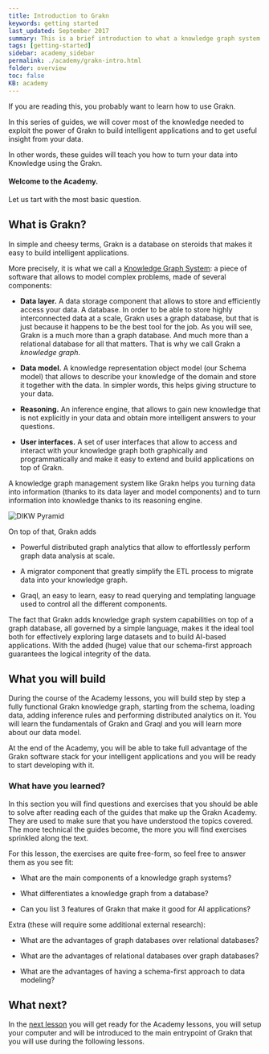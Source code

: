 ```yaml
---
title: Introduction to Grakn
keywords: getting started
last_updated: September 2017
summary: This is a brief introduction to what a knowledge graph system is, what is Grakn and the broad topics that will be covered into the Grakn Academy.
tags: [getting-started]
sidebar: academy_sidebar
permalink: ./academy/grakn-intro.html
folder: overview
toc: false
KB: academy
---
```


If you are reading this, you probably want to learn how to use Grakn.

In this series of guides, we will cover most of the knowledge needed to exploit the power of Grakn to build intelligent applications and to get useful insight from your data.

In other words, these guides will teach you how to turn your data into Knowledge using the Grakn.

#### Welcome to the Academy.


Let us tart with the most basic question.

## What is Grakn?

In simple and cheesy terms, Grakn is a database on steroids that makes it easy to build intelligent applications.

More precisely, it is what we call a [Knowledge Graph System](https://en.wikipedia.org/wiki/Knowledge-based_systems): a piece of software that allows to model complex problems, made of several components:

  * __Data layer.__ A data storage component that allows to store and efficiently access your data. A database. In order to be able to store highly interconnected data at a scale, Grakn uses a graph database, but that is just because it happens to be the best tool for the job. As you will see, Grakn is a much more than a graph database. And much more than a relational database for all that matters. That is why we call Grakn a _knowledge graph_.

  * __Data model.__ A knowledge representation object model (our Schema model) that allows to describe your knowledge of the domain and store it together with the data. In simpler words, this helps giving structure to your data.

  * __Reasoning.__ An inference engine, that allows to gain new knowledge that is not explicitly in your data and obtain more intelligent answers to your questions.

  * __User interfaces.__ A set of user interfaces that allow to access and interact with your knowledge graph both graphically and programmatically and make it easy to extend and build applications on top of Grakn.

A knowledge graph management system like Grakn helps you turning data into information (thanks to its data layer and model components) and to turn information into knowledge thanks to its reasoning engine.

  ![DIKW Pyramid](/images/academy/1-welcome/DIKW.svg)

On top of that, Grakn adds

  * Powerful distributed graph analytics that allow to effortlessly perform graph data analysis at scale.

  * A migrator component that greatly simplify the ETL process to migrate data into your knowledge graph.

  * Graql, an easy to learn, easy to read querying and templating language used to control all the different components.

The fact that Grakn adds knowledge graph system capabilities on top of a graph database, all governed by a simple language, makes it the ideal tool both for effectively exploring large datasets and to build AI-based applications. With the added (huge) value that our schema-first approach guarantees the logical integrity of the data.

## What you will build

During the course of the Academy lessons, you will build step by step a fully functional Grakn knowledge graph, starting from the schema, loading data, adding inference rules and performing distributed analytics on it. You will learn the fundamentals of Grakn and Graql and you will learn more about our data model.

At the end of the Academy, you will be able to take full advantage of the Grakn software stack for your intelligent applications and you will be ready to start developing with it.

### What have you learned?
In this section you will find questions and exercises that you should be able to solve after reading each of the guides that make up the Grakn Academy. They are used to make sure that you have understood the topics covered. The more technical the guides become, the more you will find exercises sprinkled along the text.

For this lesson, the exercises are quite free-form, so feel free to answer them as you see fit:

  * What are the main components of a knowledge graph systems?

  * What differentiates a knowledge graph from a database?

  * Can you list 3 features of Grakn that make it good for AI applications?

Extra (these will require some additional external research):

  * What are the advantages of graph databases over relational databases?

  * What are the advantages of relational databases over graph databases?

  * What are the advantages of having a schema-first approach to data modeling?

## What next?
In the [next lesson](./setup.html) you will get ready for the Academy lessons, you will setup your computer and will be introduced to the main entrypoint of Grakn that you will use during the following lessons.
